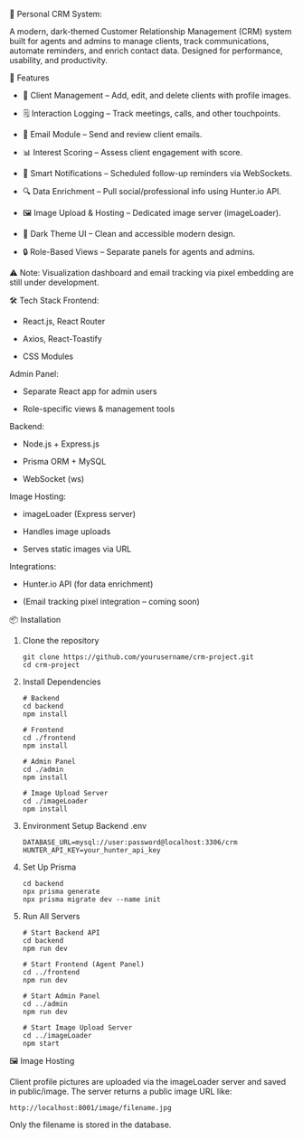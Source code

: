 📇 Personal CRM System: 

A modern, dark-themed Customer Relationship Management (CRM) system built for agents and admins to manage clients, track communications, automate reminders, and enrich contact data. Designed for performance, usability, and productivity.

🚀 Features

- 👤 Client Management – Add, edit, and delete clients with profile images.

- 🗒️ Interaction Logging – Track meetings, calls, and other touchpoints.

- 📧 Email Module – Send and review client emails.

- 📊 Interest Scoring – Assess client engagement with score.

- 🔔 Smart Notifications – Scheduled follow-up reminders via WebSockets.

- 🔍 Data Enrichment – Pull social/professional info using Hunter.io API.
  
- 🖼️ Image Upload & Hosting – Dedicated image server (imageLoader).

- 🎨 Dark Theme UI – Clean and accessible modern design.

- 🔒 Role-Based Views – Separate panels for agents and admins.

⚠️ Note: Visualization dashboard and email tracking via pixel embedding are still under development.


🛠️ Tech Stack
Frontend:
- React.js, React Router

- Axios, React-Toastify

- CSS Modules

Admin Panel:
- Separate React app for admin users

- Role-specific views & management tools

Backend:
- Node.js + Express.js

- Prisma ORM + MySQL

- WebSocket (ws)

Image Hosting:
- imageLoader (Express server)

- Handles image uploads

- Serves static images via URL

Integrations:
- Hunter.io API (for data enrichment)

- (Email tracking pixel integration – coming soon)


📦 Installation
1. Clone the repository
    ```
    git clone https://github.com/yourusername/crm-project.git
    cd crm-project
    ```

2. Install Dependencies
    ```
    # Backend
    cd backend
    npm install

    # Frontend
    cd ./frontend
    npm install

    # Admin Panel
    cd ./admin
    npm install

    # Image Upload Server
    cd ./imageLoader
    npm install
    ```

3. Environment Setup
   Backend .env
   ```
   DATABASE_URL=mysql://user:password@localhost:3306/crm
   HUNTER_API_KEY=your_hunter_api_key
   ```

4. Set Up Prisma
   ```
   cd backend
   npx prisma generate
   npx prisma migrate dev --name init
   ```

5. Run All Servers
    ```
    # Start Backend API
    cd backend
    npm run dev

    # Start Frontend (Agent Panel)
    cd ../frontend
    npm run dev

    # Start Admin Panel
    cd ../admin
    npm run dev

    # Start Image Upload Server
    cd ../imageLoader
    npm start
    ```

    
🖼️ Image Hosting

Client profile pictures are uploaded via the imageLoader server and saved in public/image. The server returns a public image URL like:

   
    http://localhost:8001/image/filename.jpg
   
Only the filename is stored in the database.
